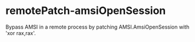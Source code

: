 # remotePatch-amsiOpenSession
 Bypass AMSI in a remote process by patching AMSI.AmsiOpenSession with 'xor rax,rax'.
